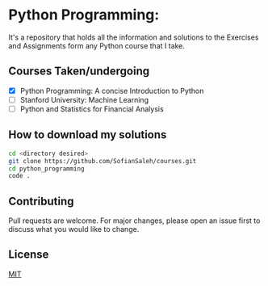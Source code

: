 # Python Programming:

It's a repository that holds all the information and solutions to the Exercises and Assignments form any Python course that I take.

## Courses Taken/undergoing

- [x] Python Programming: A concise Introduction to Python 
- [ ] Stanford University: Machine Learning
- [ ] Python and Statistics for Financial Analysis

## How to download my solutions

```bash
cd <directory desired>
git clone https://github.com/SofianSaleh/courses.git
cd python_programming
code .
```

## Contributing
Pull requests are welcome. For major changes, please open an issue first to discuss what you would like to change.


## License
[MIT](https://choosealicense.com/licenses/mit/)
